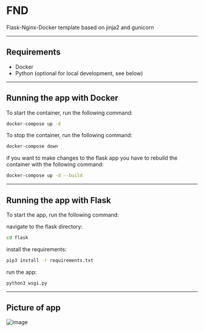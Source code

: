 # FND
Flask-Nginx-Docker template based on jinja2 and gunicorn

---
## Requirements
- Docker
- Python  (optional for local development, see below)

---
## Running the app with Docker 
To start the container, run the following command:

```bash
docker-compose up -d
```

To stop the container, run the following command:

```bash
docker-compose down
```

if you want to make changes to the flask app you have to rebuild the container with the following command:

```bash
docker-compose up -d --build
```

---
## Running the app with Flask
To start the app, run the following command:

navigate to the flask directory:
```bash
cd flask
```

install the requirements:
```bash
pip3 install -r requirements.txt
```

run the app:
```bash
python3 wsgi.py
```
---
## Picture of app
![image](https://github.com/karlusrex/FND/assets/90254802/875292ea-7214-46df-b1b4-833c452d4463)
